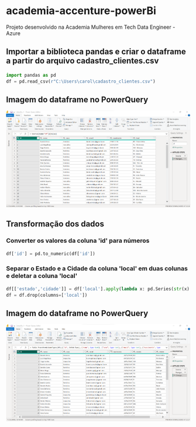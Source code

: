 # academia-accenture-powerBi
Projeto desenvolvido na Academia Mulheres em Tech Data Engineer - Azure

## Importar a biblioteca pandas e criar o dataframe a partir do arquivo cadastro_clientes.csv
~~~python
import pandas as pd
df = pd.read_csv(r"C:\Users\carol\cadastro_clientes.csv")
~~~
## Imagem do dataframe no PowerQuery
![dataframe](https://github.com/carolgois/academia-accenture-powerBi/blob/main/dataframe1.png)

## Transformação dos dados
### Converter os valores da coluna 'id' para números
~~~python
df['id'] = pd.to_numeric(df['id'])
~~~
### Separar o Estado e a Cidade da coluna 'local' em duas colunas e deletar a coluna 'local'
~~~python
df[['estado','cidade']] = df['local'].apply(lambda x: pd.Series(str(x).split(" - ")))
df = df.drop(columns=['local']) 
~~~
## Imagem do dataframe no PowerQuery
![dataframe](https://github.com/carolgois/academia-accenture-powerBi/blob/main/dataframe2.png)
